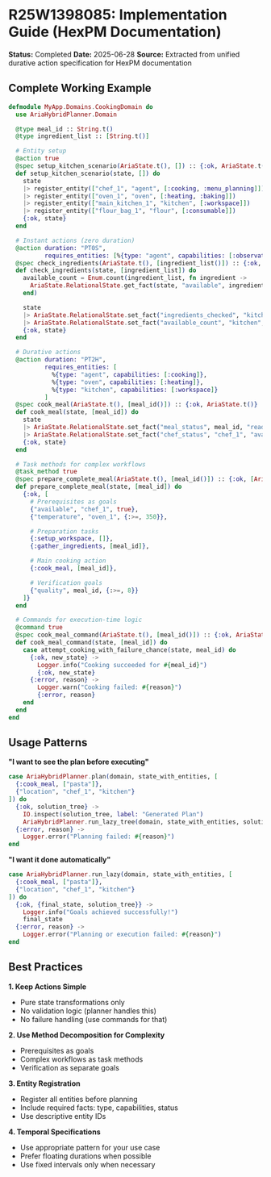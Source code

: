 # R25W1398085: Implementation Guide (HexPM Documentation)

**Status:** Completed
**Date:** 2025-06-28
**Source:** Extracted from unified durative action specification for HexPM documentation

## Complete Working Example

```elixir
defmodule MyApp.Domains.CookingDomain do
  use AriaHybridPlanner.Domain

  @type meal_id :: String.t()
  @type ingredient_list :: [String.t()]

  # Entity setup
  @action true
  @spec setup_kitchen_scenario(AriaState.t(), []) :: {:ok, AriaState.t()} | {:error, atom()}
  def setup_kitchen_scenario(state, []) do
    state
    |> register_entity(["chef_1", "agent", [:cooking, :menu_planning]])
    |> register_entity(["oven_1", "oven", [:heating, :baking]])
    |> register_entity(["main_kitchen_1", "kitchen", [:workspace]])
    |> register_entity(["flour_bag_1", "flour", [:consumable]])
    {:ok, state}
  end

  # Instant actions (zero duration)
  @action duration: "PT0S",
          requires_entities: [%{type: "agent", capabilities: [:observation]}]
  @spec check_ingredients(AriaState.t(), [ingredient_list()]) :: {:ok, AriaState.t()} | {:error, atom()}
  def check_ingredients(state, [ingredient_list]) do
    available_count = Enum.count(ingredient_list, fn ingredient ->
      AriaState.RelationalState.get_fact(state, "available", ingredient) == true
    end)

    state
    |> AriaState.RelationalState.set_fact("ingredients_checked", "kitchen", true)
    |> AriaState.RelationalState.set_fact("available_count", "kitchen", available_count)
    {:ok, state}
  end

  # Durative actions
  @action duration: "PT2H",
          requires_entities: [
            %{type: "agent", capabilities: [:cooking]},
            %{type: "oven", capabilities: [:heating]},
            %{type: "kitchen", capabilities: [:workspace]}
          ]
  @spec cook_meal(AriaState.t(), [meal_id()]) :: {:ok, AriaState.t()} | {:error, atom()}
  def cook_meal(state, [meal_id]) do
    state
    |> AriaState.RelationalState.set_fact("meal_status", meal_id, "ready")
    |> AriaState.RelationalState.set_fact("chef_status", "chef_1", "available")
    {:ok, state}
  end

  # Task methods for complex workflows
  @task_method true
  @spec prepare_complete_meal(AriaState.t(), [meal_id()]) :: {:ok, [AriaEngine.todo_item()]} | {:error, atom()}
  def prepare_complete_meal(state, [meal_id]) do
    {:ok, [
      # Prerequisites as goals
      {"available", "chef_1", true},
      {"temperature", "oven_1", {:>=, 350}},

      # Preparation tasks
      {:setup_workspace, []},
      {:gather_ingredients, [meal_id]},

      # Main cooking action
      {:cook_meal, [meal_id]},

      # Verification goals
      {"quality", meal_id, {:>=, 8}}
    ]}
  end

  # Commands for execution-time logic
  @command true
  @spec cook_meal_command(AriaState.t(), [meal_id()]) :: {:ok, AriaState.t()} | {:error, atom()}
  def cook_meal_command(state, [meal_id]) do
    case attempt_cooking_with_failure_chance(state, meal_id) do
      {:ok, new_state} ->
        Logger.info("Cooking succeeded for #{meal_id}")
        {:ok, new_state}
      {:error, reason} ->
        Logger.warn("Cooking failed: #{reason}")
        {:error, reason}
    end
  end
end
```

## Usage Patterns

**"I want to see the plan before executing"**

```elixir
case AriaHybridPlanner.plan(domain, state_with_entities, [
  {:cook_meal, ["pasta"]},
  {"location", "chef_1", "kitchen"}
]) do
  {:ok, solution_tree} ->
    IO.inspect(solution_tree, label: "Generated Plan")
    AriaHybridPlanner.run_lazy_tree(domain, state_with_entities, solution_tree)
  {:error, reason} ->
    Logger.error("Planning failed: #{reason}")
end
```

**"I want it done automatically"**

```elixir
case AriaHybridPlanner.run_lazy(domain, state_with_entities, [
  {:cook_meal, ["pasta"]},
  {"location", "chef_1", "kitchen"}
]) do
  {:ok, {final_state, solution_tree}} ->
    Logger.info("Goals achieved successfully!")
    final_state
  {:error, reason} ->
    Logger.error("Planning or execution failed: #{reason}")
end
```

## Best Practices

**1. Keep Actions Simple**
- Pure state transformations only
- No validation logic (planner handles this)
- No failure handling (use commands for that)

**2. Use Method Decomposition for Complexity**
- Prerequisites as goals
- Complex workflows as task methods
- Verification as separate goals

**3. Entity Registration**
- Register all entities before planning
- Include required facts: type, capabilities, status
- Use descriptive entity IDs

**4. Temporal Specifications**
- Use appropriate pattern for your use case
- Prefer floating durations when possible
- Use fixed intervals only when necessary

